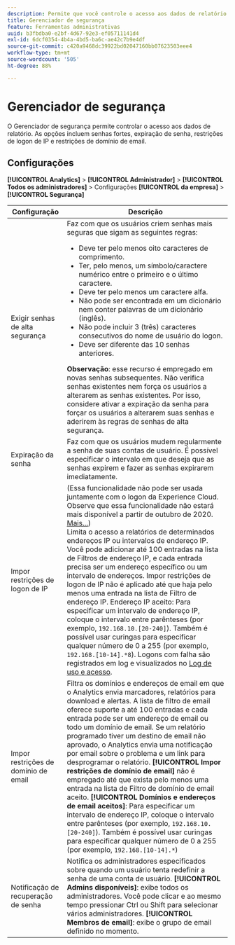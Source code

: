 ```yaml
---
description: Permite que você controle o acesso aos dados de relatório. As opções incluem senhas fortes, expiração de senha, restrições de logon de IP e restrições de domínio de email.
title: Gerenciador de segurança
feature: Ferramentas administrativas
uuid: b3fbdba0-e2bf-4d67-92e3-ef05711141d4
exl-id: 6dcf0354-4b4a-4bd5-ba6c-ae42c7b9e4df
source-git-commit: c420a9468dc39922bd02047160bb07623503eee4
workflow-type: tm+mt
source-wordcount: '505'
ht-degree: 88%

---
```


# Gerenciador de segurança

O Gerenciador de segurança permite controlar o acesso aos dados de relatório. As opções incluem senhas fortes, expiração de senha, restrições de logon de IP e restrições de domínio de email.

## Configurações

**[!UICONTROL Analytics]**  >  **[!UICONTROL Administrador]**  >  **[!UICONTROL Todos os administradores]**  > Configurações  **[!UICONTROL da empresa]**  >  **[!UICONTROL Segurança]**

| Configuração | Descrição |
| --- | --- |
| Exigir senhas de alta segurança | Faz com que os usuários criem senhas mais seguras que sigam as seguintes regras: <ul><li>Deve ter pelo menos oito caracteres de comprimento.</li><li>Ter, pelo menos, um símbolo/caractere numérico entre o primeiro e o último caractere.</li><li>Deve ter pelo menos um caractere alfa.</li><li>Não pode ser encontrada em um dicionário nem conter palavras de um dicionário (inglês).</li><li>Não pode incluir 3 (três) caracteres consecutivos do nome de usuário do logon.</li><li>Deve ser diferente das 10 senhas anteriores.</li></ul>**Observação**: esse recurso é empregado em novas senhas subsequentes. Não verifica senhas existentes nem força os usuários a alterarem as senhas existentes. Por isso, considere ativar a expiração da senha para forçar os usuários a alterarem suas senhas e aderirem às regras de senhas de alta segurança. |
| Expiração da senha | Faz com que os usuários mudem regularmente a senha de suas contas de usuário. É possível especificar o intervalo em que deseja que as senhas expirem e fazer as senhas expirarem imediatamente. |
| Impor restrições de logon de IP | (Essa funcionalidade não pode ser usada juntamente com o logon da Experience Cloud. Observe que essa funcionalidade não estará mais disponível a partir de outubro de 2020. [Mais...](/help/admin/company/login-restrictions-eol.md))<br> Limita o acesso a relatórios de determinados endereços IP ou intervalos de endereço IP. Você pode adicionar até 100 entradas na lista de Filtros de endereço IP, e cada entrada precisa ser um endereço específico ou um intervalo de endereços. Impor restrições de logon de IP não é aplicado até que haja pelo menos uma entrada na lista de Filtro de endereço IP. Endereço IP aceito: Para especificar um intervalo de endereço IP, coloque o intervalo entre parênteses (por exemplo, `192.168.10.[20-240]`). Também é possível usar curingas para especificar qualquer número de 0 a 255 (por exemplo, `192.168.[10-14].*8`). Logons com falha são registrados em log e visualizados no [Log de uso e acesso](https://experienceleague.adobe.com/docs/analytics/admin/admin-tools/logs.html#section_6FBAF92D9EA244809C45A78A2F0A7232). |
| Impor restrições de domínio de email | Filtra os domínios e endereços de email em que o Analytics envia marcadores, relatórios para download e alertas. A lista de filtro de email oferece suporte a até 100 entradas e cada entrada pode ser um endereço de email ou todo um domínio de email. Se um relatório programado tiver um destino de email não aprovado, o Analytics envia uma notificação por email sobre o problema e um link para desprogramar o relatório. **[!UICONTROL Impor restrições de domínio de email]** não é empregado até que exista pelo menos uma entrada na lista de Filtro de domínio de email aceito. **[!UICONTROL Domínios e endereços de email aceitos]**: Para especificar um intervalo de endereço IP, coloque o intervalo entre parênteses (por exemplo, `192.168.10.[20-240]`). Também é possível usar curingas para especificar qualquer número de 0 a 255 (por exemplo, `192.168.[10-14].*`) |
| Notificação de recuperação de senha | Notifica os administradores especificados sobre quando um usuário tenta redefinir a senha de uma conta de usuário. **[!UICONTROL Admins disponíveis]**: exibe todos os administradores. Você pode clicar e ao mesmo tempo pressionar Ctrl ou Shift para selecionar vários administradores. **[!UICONTROL Membros de email]**: exibe o grupo de email definido no momento. |

